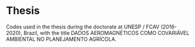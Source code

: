 
# Thesis

<!-- badges: start -->
<!-- badges: end -->

Codes used in the thesis during the doctorate at UNESP / FCAV (2016-2020), Brazil, with the title DADOS AEROMAGNÉTICOS COMO COVARIÁVEL AMBIENTAL NO PLANEJAMENTO AGRÍCOLA.


